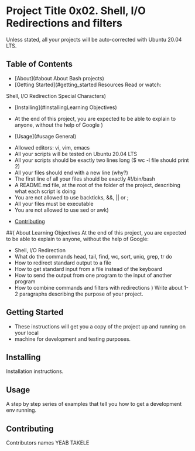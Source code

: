 # Project Title 0x02. Shell, I/O Redirections and filters
Unless stated, all your projects will be auto-corrected with Ubuntu 20.04 LTS.
## Table of Contents

- [About](#about About Bash projects) 
- [Getting Started](#getting_started Resources
Read or watch:

Shell, I/O Redirection
Special Characters)
- [Installing](#installingLearning Objectives) 
* At the end of this project, you are expected to be able to explain to anyone, without the help of Google  )
- [Usage](#usage General)
* Allowed editors: vi, vim, emacs
* All your scripts will be tested on Ubuntu 20.04 LTS
* All your scripts should be exactly two lines long ($ wc -l file should print 2)
* All your files should end with a new line (why?)
* The first line of all your files should be exactly #!/bin/bash
* A README.md file, at the root of the folder of the project, describing what each script is doing
* You are not allowed to use backticks, &&, || or ;
* All your files must be executable
* You are not allowed to use sed or awk)
- [Contributing](#contributing)

##( About Learning Objectives
At the end of this project, you are expected to be able to explain to anyone, without the help of Google:

* Shell, I/O Redirection
* What do the commands head, tail, find, wc, sort, uniq, grep, tr do
* How to redirect standard output to a file
* How to get standard input from a file instead of the keyboard
* How to send the output from one program to the input of another program
* How to combine commands and filters with redirections )
Write about 1-2 paragraphs describing the purpose of your project.

## Getting Started
* These instructions will get you a copy of the project up and running on your local
* machine for development and testing purposes.

## Installing
Installation instructions.

## Usage
A step by step series of examples that tell you how to get a development env running.

## Contributing
Contributors names YEAB  TAKELE
